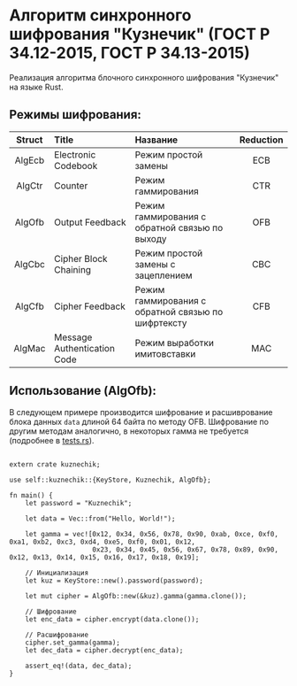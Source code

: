 # Алгоритм синхронного шифрования "Кузнечик" (ГОСТ Р 34.12-2015, ГОСТ Р 34.13-2015)

Реализация алгоритма блочного синхронного шифрования "Кузнечик" на языке Rust.

## Режимы шифрования:

| Struct |            Title            |                      Название                      | Reduction |
|:------:|:--------------------------- |:-------------------------------------------------- |:---------:|
| AlgEcb | Electronic Codebook         | Режим простой замены                               |    ЕСВ    |
| AlgCtr | Counter                     | Режим гаммирования                                 |    CTR    |
| AlgOfb | Output Feedback             | Режим гаммирования с обратной связью по выходу     |    OFB    |
| AlgCbc | Cipher Block Chaining       | Режим простой замены с зацеплением                 |    СВС    |
| AlgCfb | Cipher Feedback             | Режим гаммирования с обратной связью по шифртексту |    CFB    |
| AlgMac | Message Authentication Code | Режим выработки имитовставки                       |    MAC    |

## Использование (AlgOfb):

В следующем примере производится шифрование и расшиврование блока данных `data` длиной 64 байта по методу OFB. 
Шифрование по другим методам аналогично, в некоторых гамма не требуется 
(подробнее в [tests.rs](https://github.com/DmitryNX/Kuznechik/blob/master/src/tests.rs)).

```

extern crate kuznechik;

use self::kuznechik::{KeyStore, Kuznechik, AlgOfb};

fn main() {
    let password = "Kuznechik";

    let data = Vec::from("Hello, World!");

    let gamma = vec![0x12, 0x34, 0x56, 0x78, 0x90, 0xab, 0xce, 0xf0, 0xa1, 0xb2, 0xc3, 0xd4, 0xe5, 0xf0, 0x01, 0x12,
                     0x23, 0x34, 0x45, 0x56, 0x67, 0x78, 0x89, 0x90, 0x12, 0x13, 0x14, 0x15, 0x16, 0x17, 0x18, 0x19];

    // Инициализация
    let kuz = KeyStore::new().password(password);
                        
    let mut cipher = AlgOfb::new(&kuz).gamma(gamma.clone());

    // Шифрование
    let enc_data = cipher.encrypt(data.clone());

    // Расшифрование
    cipher.set_gamma(gamma);
    let dec_data = cipher.decrypt(enc_data);

    assert_eq!(data, dec_data);
}
```
